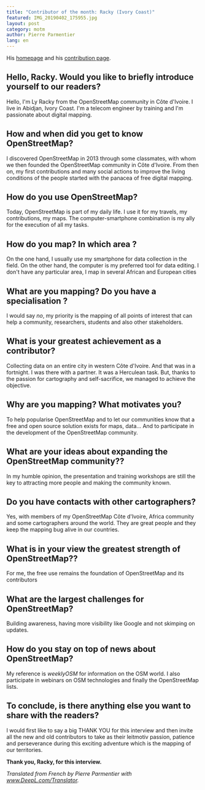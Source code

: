 ```yaml
---
title: "Contributor of the month: Racky (Ivory Coast)"
featured: IMG_20190402_175955.jpg
layout: post
category: motm
author: Pierre Parmentier
lang: en
---
```


His [homepage](https://www.openstreetmap.org/user/racky) and his [contribution page](https://hdyc.neis-one.org/?racky).

## Hello, Racky. Would you like to briefly introduce yourself to our readers?

Hello, I'm Ly Racky from the OpenStreetMap community in Côte d'Ivoire. I live in Abidjan, Ivory Coast. I'm a telecom engineer by training and I'm passionate about digital mapping.

## How and when did you get to know OpenStreetMap?

I discovered OpenStreetMap in 2013 through some classmates, with whom we then founded the OpenStreetMap community in Côte d'Ivoire. From then on, my first contributions and many social actions to improve the living conditions of the people started with the panacea of free digital mapping.

## How do you use OpenStreetMap?

Today, OpenStreetMap is part of my daily life. I use it for my travels, my contributions, my maps. The computer-smartphone combination is my ally for the execution of all my tasks.

## How do you map? In which area ?

On the one hand, I usually use my smartphone for data collection in the field. On the other hand, the computer is my preferred tool for data editing. I don't have any particular area, I map in several African and European cities

## What are you mapping? Do you have a specialisation ?

I would say _no_, my priority is the mapping of all points of interest that can help a community, researchers, students and also other stakeholders.

## What is your greatest achievement as a contributor?

Collecting data on an entire city in western Côte d'Ivoire. And that was in a fortnight. I was there with a partner. It was a Herculean task. But, thanks to the passion for cartography and self-sacrifice, we managed to achieve the objective.

## Why are you mapping? What motivates you?

To help popularise OpenStreetMap and to let our communities know that a free and open source solution exists for maps, data... And to participate in the development of the OpenStreetMap community.

## What are your ideas about expanding the OpenStreetMap community??

In my humble opinion, the presentation and training workshops are still the key to attracting more people and making the community known.

## Do you have contacts with other cartographers?

Yes, with members of my OpenStreetMap Côte d'Ivoire, Africa community and some cartographers around the world. They are great people and they keep the mapping bug alive in our countries.

## What is in your view the greatest strength of OpenStreetMap??

For me, the free use remains the foundation of OpenStreetMap and its contributors

## What are the largest challenges for OpenStreetMap?

Building awareness, having more visibility like Google and not skimping on updates.

## How do you stay on top of news about OpenStreetMap?

My reference is _weeklyOSM_ for information on the OSM world. I also participate in webinars on OSM technologies and finally the OpenStreetMap lists.

## To conclude, is there anything else you want to share with the readers?

I would first like to say a big THANK YOU for this interview and then invite all the new and old contributors to take as their leitmotiv passion, patience and perseverance during this exciting adventure which is the mapping of our territories.

**Thank you, Racky, for this interview.**

*Translated from French by Pierre Parmentier with www.DeepL.com/Translator.*
